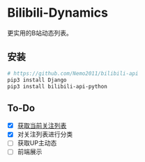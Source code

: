 # Bilibili-Dynamics

更实用的B站动态列表。

## 安装

```sh
# https://github.com/Nemo2011/bilibili-api
pip3 install Django
pip3 install bilibili-api-python
```

## To-Do

- [x] [获取当前关注列表](get_all_followings.py)
- [x] 对关注列表进行分类
- [ ] 获取UP主动态
- [ ] 前端展示
